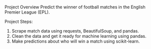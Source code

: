 Project Overview
Predict the winner of football matches in the English Premier League (EPL).

Project Steps:
1. Scrape match data using requests, BeautifulSoup, and pandas.
2. Clean the data and get it ready for machine learning using pandas.
3. Make predictions about who will win a match using scikit-learn.
